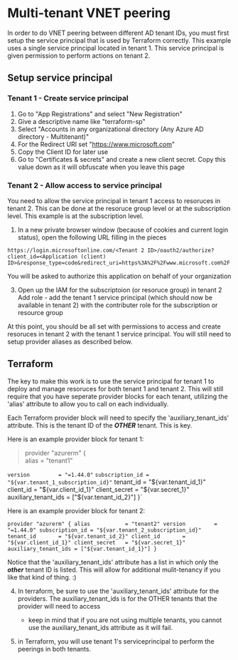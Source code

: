 # Multi-tenant VNET peering

In order to do VNET peering between different AD tenant IDs, you must first setup the service principal that is used by 
Terraform correctly. This example uses a single service principal located in tenant 1. This service principal is given
permission to perform actions on tenant 2.

## Setup service principal

### Tenant 1 - Create service principal

1. Go to "App Registrations" and select "New Registration"
2. Give a descriptive name like "terraform-sp"
3. Select "Accounts in any organizational directory (Any Azure AD directory - Multitenant)"
4. For the Redirect URI set "https://www.microsoft.com"
5. Copy the Client ID for later use
6. Go to "Certificates & secrets" and create a new client secret. Copy this value down as it will obfuscate when you leave this page

### Tenant 2 - Allow access to service principal

You need to allow the service principal in tenant 1 access to resoruces in tenant 2. This can be done at the resoruce group
level or at the subscription level. This example is at the subscription level. 

1. In a new private browser window (because of cookies and current login status), open the following URL filling in the pieces

 `https://login.microsoftonline.com/<Tenant 2 ID>/oauth2/authorize?client_id=<Application (client) ID>&response_type=code&redirect_uri=https%3A%2F%2Fwww.microsoft.com%2F`

You will be asked to authorize this application on behalf of your organization

3. Open up the IAM for the subscriptoion (or resoruce group) in tenant 2
    Add role - add the tenant 1 service principal (which should now be available in tenant 2) with the contributer role for the subscription or resource group

At this point, you should be all set with permissions to access and create resoruces in tenant 2 with the tenant 1 service principal. You will still need to setup provider aliases
as described below.

## Terraform

The key to make this work is to use the service principal for tenant 1 to deploy and manage resoruces for both tenant 1 and tenant 2. This will still require that you have 
seperate provider blocks for each tenant, utilizing the 'alias' attribute to allow you to call on each individually. 

Each Terraform provider block will need to specify the 'auxiliary_tenant_ids' attribute. This is the tenant ID of the ***OTHER*** tenant. This is key.

Here is an example provider block for tenant 1:

>provider "azurerm" {   
  alias           = "tenant1"
  
  `version         = "=1.44.0"`
  `subscription_id = "${var.tenant_1_subscription_id}"`
  tenant_id       = "${var.tenant_id_1}"
  client_id       = "${var.client_id_1}"
  client_secret   = "${var.secret_1}"
  auxiliary_tenant_ids = ["${var.tenant_id_2}"]
}`

Here is an example provider block for tenant 2:

`provider "azurerm" {
  alias           = "tenant2"
  version         = "=1.44.0"
  subscription_id = "${var.tenant_2_subscription_id}"
  tenant_id       = "${var.tenant_id_2}"
  client_id       = "${var.client_id_1}"
  client_secret   = "${var.secret_1}"
  auxiliary_tenant_ids = ["${var.tenant_id_1}"]
}`

Notice that the 'auxiliary_tenant_ids' attribute has a list in which only the ***other*** tenant ID is listed. This will allow for additional mulit-tenancy if you like that kind of thing. :)


4. In terraform, be sure to use the 'auxiliary_tenant_ids' attribute for the providers. The auxiliary_tenant_ids is for the OTHER tenants that the provider will need to access
    - keep in mind that if you are not using multiple tenants, you cannot use the auxiliary_tenant_ids attribute as it will fail.

5. in Terraform, you will use tenant 1's serviceprincipal to perform the peerings in both tenants.
